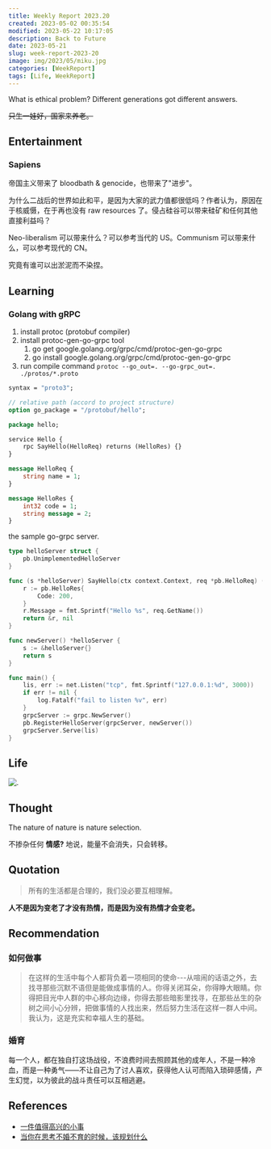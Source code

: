 ```yaml
---
title: Weekly Report 2023.20
created: 2023-05-02 00:35:54
modified: 2023-05-22 10:17:05
description: Back to Future
date: 2023-05-21
slug: week-report-2023-20
image: img/2023/05/miku.jpg
categories: [WeekReport]
tags: [Life, WeekReport]
---
```


What is ethical problem? Different generations got different answers.

~~只生一娃好，国家来养老。~~

## Entertainment

### Sapiens

帝国主义带来了 bloodbath & genocide，也带来了"进步"。

为什么二战后的世界如此和平，是因为大家的武力值都很低吗？作者认为，原因在于核威慑，在于再也没有 raw resources 了。侵占硅谷可以带来硅矿和任何其他直接利益吗？

Neo-liberalism 可以带来什么？可以参考当代的 US。Communism 可以带来什么，可以参考现代的 CN。

究竟有谁可以出淤泥而不染捏。

## Learning

### Golang with gRPC

1. install protoc (protobuf compiler)
2. install protoc-gen-go-grpc tool
   1. go get google.golang.org/grpc/cmd/protoc-gen-go-grpc
   2. go install google.golang.org/grpc/cmd/protoc-gen-go-grpc
3. run compile command `protoc --go_out=. --go-grpc_out=. ./protos/*.proto`

```proto
syntax = "proto3";

// relative path (accord to project structure)
option go_package = "/protobuf/hello";

package hello;

service Hello {
    rpc SayHello(HelloReq) returns (HelloRes) {}
}

message HelloReq {
    string name = 1;
}

message HelloRes {
    int32 code = 1;
    string message = 2;
}
```

the sample go-grpc server.

```go
type helloServer struct {
    pb.UnimplementedHelloServer
}

func (s *helloServer) SayHello(ctx context.Context, req *pb.HelloReq) (*pb.HelloRes, error) {
    r := pb.HelloRes{
        Code: 200,
    }
    r.Message = fmt.Sprintf("Hello %s", req.GetName())
    return &r, nil
}

func newServer() *helloServer {
    s := &helloServer{}
    return s
}

func main() {
    lis, err := net.Listen("tcp", fmt.Sprintf("127.0.0.1:%d", 3000))
    if err != nil {
        log.Fatalf("fail to listen %v", err)
    }
    grpcServer := grpc.NewServer()
    pb.RegisterHelloServer(grpcServer, newServer())
    grpcServer.Serve(lis)
}
```

## Life

![.](img/2023/05/running_1314.jpg)

## Thought

The nature of nature is nature selection.

不掺杂任何 **情感?** 地说，能量不会消失，只会转移。

## Quotation

> 所有的生活都是合理的，我们没必要互相理解。

**人不是因为变老了才没有热情，而是因为没有热情才会变老。**

## Recommendation

### 如何做事

> 在这样的生活中每个人都背负着一项相同的使命---从喧闹的话语之外，去找寻那些沉默不语但是能做成事情的人。你得关闭耳朵，你得睁大眼睛。你得把目光中人群的中心移向边缘，你得去那些暗影里找寻，在那些丛生的杂树之间小心分辨，把做事情的人找出来，然后努力生活在这样一群人中间。我认为，这是充实和幸福人生的基础。

### 婚育

每一个人，都在独自打这场战役，不浪费时间去照顾其他的成年人，不是一种冷血，而是一种勇气——不让自己为了讨人喜欢，获得他人认可而陷入琐碎感情，产生幻觉，以为彼此的战斗责任可以互相逃避。

## References

- [一件值得高兴的小事](https://mp.weixin.qq.com/s/xcLa9Dh1YnRBusbky6J5DA)
- [当你在思考不婚不育的时候，该规划什么](https://mp.weixin.qq.com/s/9x29Ybgw8wmt90mJKqukNQ)
